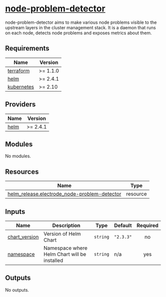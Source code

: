 # [node-problem-detector](https://github.com/kubernetes/node-problem-detector)

node-problem-detector aims to make various node problems visible
to the upstream layers in the cluster management stack. It is a daemon that runs on each node, detects node problems
and exposes metrics about them.

<!-- BEGIN_TF_DOCS -->
## Requirements

| Name | Version |
|------|---------|
| <a name="requirement_terraform"></a> [terraform](#requirement\_terraform) | >= 1.1.0 |
| <a name="requirement_helm"></a> [helm](#requirement\_helm) | >= 2.4.1 |
| <a name="requirement_kubernetes"></a> [kubernetes](#requirement\_kubernetes) | >= 2.10 |

## Providers

| Name | Version |
|------|---------|
| <a name="provider_helm"></a> [helm](#provider\_helm) | >= 2.4.1 |

## Modules

No modules.

## Resources

| Name | Type |
|------|------|
| [helm_release.electrode_node-problem-detector](https://registry.terraform.io/providers/hashicorp/helm/latest/docs/resources/release) | resource |

## Inputs

| Name | Description | Type | Default | Required |
|------|-------------|------|---------|:--------:|
| <a name="input_chart_version"></a> [chart\_version](#input\_chart\_version) | Version of Helm Chart | `string` | `"2.3.3"` | no |
| <a name="input_namespace"></a> [namespace](#input\_namespace) | Namespace where Helm Chart will be installed | `string` | n/a | yes |

## Outputs

No outputs.
<!-- END_TF_DOCS -->
